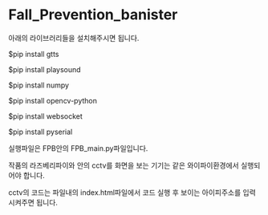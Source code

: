 # Fall_Prevention_banister

아래의 라이브러리들을 설치해주시면 됩니다.

$pip install gtts

$pip install playsound

$pip install numpy

$pip install opencv-python

$pip install websocket

$pip install pyserial

실행파일은 FPB안의 FPB_main.py파일입니다.

작품의 라즈베리파이와 안의 cctv를 화면을 보는 기기는 같은 와이파이환경에서 실행되어야 합니다.

cctv의 코드는 파일내의 index.html파일에서 코드 실행 후 보이는 아이피주소를 입력시켜주면 됩니다.
